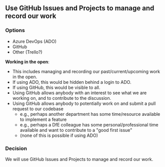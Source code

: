 ﻿## Use GitHub Issues and Projects to manage and record our work

### Options

- Azure DevOps (ADO)
- GitHub
- Other (Trello?)

**Working in the open**:

- This includes managing and recording our past/current/upcoming work in the open.
- If using ADO, this would be hidden behind a login to ADO.
- If using GitHub, this would be visible to all.
- Using GitHub allows anybody with an interest to see what we are working on, and to contribute to the discussion.
- Using GitHub allows anybody to potentially work on and submit a pull request to our codebase 
  - e.g., perhaps another department has some time/resource available to implement a feature
  - e.g., perhaps a DfE colleague has some personal/professional time available and want to contribute to a "good first issue"
  - (none of this is possible if using ADO)

### Decision

We will use GitHub Issues and Projects to manage and record our work.


